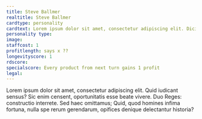```yaml
---
title: Steve Ballmer
realtitle: Steve Ballmer
cardtype: personality
cardtext: Lorem ipsum dolor sit amet, consectetur adipiscing elit. Dicimus aliquem hilare vivere; Duae sunt enim res quoque, ne tu verba solum putes. Quis suae urbis conservatorem Codrum, quis Erechthei filias non maxime laudat? Tum ille timide vel potius verecunde: Facio, inquit. Duo Reges: constructio interrete. Non quam nostram quidem, inquit Pomponius iocans;
personality type: 
image: 
staffcost: 1
profitlength: says x ??
longevityscore: 1
rdscore: 
specialscore: Every product from next turn gains 1 profit
legal: 
---
```

Lorem ipsum dolor sit amet, consectetur adipiscing elit. Quid iudicant sensus? Sic enim censent, oportunitatis esse beate vivere. Duo Reges: constructio interrete. Sed haec omittamus; Quid, quod homines infima fortuna, nulla spe rerum gerendarum, opifices denique delectantur historia?
